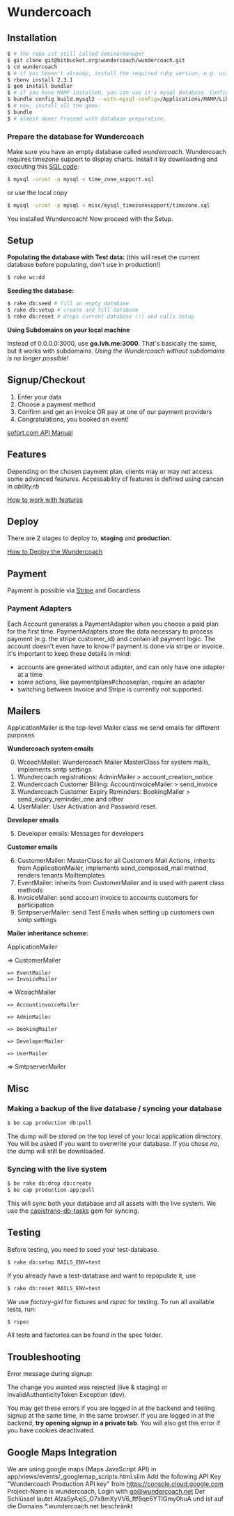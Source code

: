 # Wundercoach #

## Installation

```sh
$ # the repo ist still called seminarmanager
$ git clone git@bitbucket.org:wundercoach/wundercoach.git
$ cd wundercoach
$ # if you haven't already, install the required ruby version, e.g. using rbenv:
$ rbenv install 2.3.1
$ gem install bundler
$ # if you have MAMP installed, you can use it's mysql database. Configure bundler to use the MAMP mysql lib:
$ bundle config build.mysql2 --with-mysql-config=/Applications/MAMP/Library/bin/mysql_config
$ # now, install all the gems:
$ bundle
$ # almost done! Proceed with database preparation.
```

### Prepare the database for Wundercoach
Make sure you have an empty database called *wundercoach*.
Wundercoach requires timezone support to display charts. Install it by downloading and executing this [SQL code](https://gist.githubusercontent.com/ankane/1d6b0022173186accbf0/raw/time_zone_support.sql):

```sh
$ mysql -uroot -p mysql < time_zone_support.sql
```
or use the local copy

```sh
$ mysql -uroot -p mysql < misc/mysql_timezonesupport/timezone.sql
```

You installed Wundercoach! Now proceed with the Setup.

## Setup

**Populating the database with Test data:** (this will reset the current database before populating, don't use in production!)
```sh
$ rake wc:dd
```
**Seeding the database:**
```sh
$ rake db:seed # fill an empty database
$ rake db:setup # create and fill database
$ rake db:reset # drops current database (!) and calls setup
```
**Using Subdomains on your local machine**

Instead of 0.0.0.0:3000, use **go.lvh.me:3000**. That's basically the same, but it works with subdomains. *Using the Wundercoach without subdomains is no longer possible!*


## Signup/Checkout ##

1. Enter your data
2. Choose a payment method
3. Confirm and get an invoice OR pay at one of our payment providers
4. Congratulations, you booked an event!

[sofort.com API Manual](https://www.sofort.com/integrationCenter-ger-DE/content/view/full/2513)

## Features

Depending on the chosen payment plan, clients may or may not access some advanced features.
Accessability of features is defined using cancan in *ability.rb*

[How to work with features](https://bitbucket.org/siliconplanet/seminarmanager/wiki/Features)

## Deploy ##

There are 2 stages to deploy to, **staging** and **production**.

[How to Deploy the Wundercoach](https://bitbucket.org/siliconplanet/seminarmanager/wiki/Deploy)

## Payment

Payment is possible via [Stripe](https://bitbucket.org/siliconplanet/seminarmanager/wiki/Stripe) and Gocardless

### Payment Adapters

Each Account generates a PaymentAdapter when you choose a paid plan for the first time. PaymentAdapters store the data necessary to process payment (e.g. the stripe customer_id) and contain all payment logic. The account doesn't even have to know if payment is done via stripe or invoice. It's important to keep these details in mind:

- accounts are generated without adapter, and can only have one adapter at a time
- some actions, like paymentplans#chooseplan, require an adapter
- switching between Invoice and Stripe is currently not supported.

## Mailers

ApplicationMailer is the top-level Mailer class
we send emails for different purposes

**Wundercoach system emails**

0. WcoachMailer: Wundercoach Mailer MasterClass for system mails, implements smtp settings
1. Wundercoach registrations: AdminMailer > account_creation_notice
2. Wundercoach Customer Billing: AccountinvoiceMailer > send_invoice
3. Wundercoach Customer Expiry Reminders: BookingMailer > send_expiry_reminder_one and other
4. UserMailer: User Activation and Password reset.

**Developer emails**

5. Developer emails: Messages for developers

**Customer emails**

6. CustomerMailer: MasterClass for all Customers Mail Actions, inherits from ApplicationMailer, implements send_composed_mail method,
   renders tenants Mailtemplates
7. EventMailer: inherits from CustomerMailer and is used with parent class methods
8. InvoiceMailer: send account invoice to accounts customers for participation
9. SmtpserverMailer: send Test Emails when setting up customers own smtp settings

**Mailer inheritance scheme:**

ApplicationMailer

  => CustomerMailer

    => EventMailer
    => InvoiceMailer

  => WcoachMailer

    => AccountinvoiceMailer

    => AdminMailer

    => BookingMailer

    => DeveloperMailer

    => UserMailer

  => SmtpserverMailer


## Misc

### Making a backup of the live database / syncing your database
```sh
$ be cap production db:pull
```
The dump will be stored on the top level of your local application directory. You will be asked if you want to overwrite your database. If you chose *no*, the dump will still be downloaded.

### Syncing with the live system
```sh
$ be rake db:drop db:create
$ be cap production app:pull
```
This will sync both your database and all assets with the live system. We use the [capistrano-db-tasks](https://github.com/sgruhier/capistrano-db-tasks) gem for syncing.

## Testing
Before testing, you need to seed your test-database.

```sh
$ rake db:setup RAILS_ENV=test
```

If you already have a test-database and want to repopulate it, use

```sh
$ rake db:reset RAILS_ENV=test
```

We use *factory-girl* for fixtures and *rspec* for testing. To run all available
tests, run:
```sh
$ rspec
```
All tests and factories can be found in the spec folder.

## Troubleshooting

Error message during signup:

The change you wanted was rejected (live & staging) or InvalidAuthenticityToken Exception (dev).

You may get these errors if you are logged in at the backend and testing signup at the same time, in the same browser.
If you are logged in at the backend, **try opening signup in a private tab**.
You will also get this error if you have cookies deactivated.

## Google Maps Integration
We are using google maps (Maps JavaScript API) in app/views/events/_googlemap_scripts.html.slim
Add the following API Key "Wundercoach Production API key" from https://console.cloud.google.com
Project-Name is wundercoach, Login with go@wundercoach.net
Der Schlüssel lautet AIzaSyAxjS_O7x8mXyVV6_ftf8qe6YTIGmy0huA und ist auf die Domains *.wundercoach.net beschränkt
